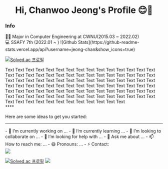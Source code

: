 <div align= center><h1> Hi, Chanwoo Jeong's Profile 😊👋</h1></div>
<div class=text-justify>
  
  
 <div>
  <h3> Info </h3>
  👨‍🎓 Major in Computer Engineering at CWNU(2015.03 ~ 2022.02) <br>
  💻 SSAFY 7th (2022.01 ~ )
  ![Github Stats](https://github-readme-stats.vercel.app/api?username=jeong-chan&show_icons=true)
  </div>
  
 
    
      
 
      
    

  
  
  
  
</div>

<div class="text-justify">
<div class="pull-left">
  
[![Solved.ac
프로필](http://mazassumnida.wtf/api/v2/generate_badge?boj=jeong_2240)](https://solved.ac/jeong_2240)
  
</div>
  
<div class="pull-right">
</div>
Text Text Text Text Text Text Text Text Text Text Text Text Text Text Text Text Text Text Text Text Text Text Text Text Text Text Text Text Text Text Text Text Text Text Text Text Text Text Text Text Text Text Text Text Text Text Text Text Text Text Text Text Text Text Text Text Text Text Text Text Text Text Text Text Text Text Text Text Text Text Text Text Text Text Text Text Text Text Text Text Text Text Text Text Text Text Text Text Text Text Text Text Text Text Text Text Text Text Text Text Text Text
</div>
****

Here are some ideas to get you started:
<hr>
- 🔭 I’m currently working on ...
- 🌱 I’m currently learning ...
- 👯 I’m looking to collaborate on ...
- 🤔 I’m looking for help with ...
- 💬 Ask me about ...
- 📫 How to reach me: ...
- 😄 Pronouns: ...
- ⚡ Contact:<br>
  <img src="https://img.shields.io/badge/Contact-색상코드?style=flat-square&logo=mail&logoColor=green"/>


 [![Solved.ac
프로필](http://mazassumnida.wtf/api/v2/generate_badge?boj=jeong_2240)](https://solved.ac/jeong_2240)
<img src="http://mazandi.herokuapp.com/api?handle=jeong_2240&theme=warm"/>
